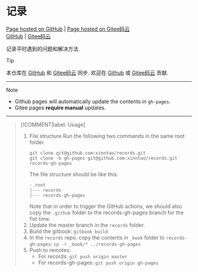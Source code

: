 # 记录

[Page hosted on GitHub](https://xinntao.github.io/records/) | [Page hosted on Gitee码云](https://xinntao.gitee.io/records/) <br>
[GitHub](https://github.com/xinntao/records) | [Gitee码云](https://gitee.com/xinntao/records)

记录平时遇到的问题和解决方法.

> [!TIP]
> 本仓库在 [GitHub](https://github.com/xinntao/records) 和 [Gitee码云](https://gitee.com/xinntao/records) 同步. 欢迎在 [Github](https://github.com/xinntao/records) 或 [Gitee码云](https://gitee.com/xinntao/records) 贡献.

---

> [!NOTE]
> - Github pages will automatically update the contents in `gh-pages`.
> - Gitee pages **require manual** updates.

---

> [!COMMENT|label: Usage]
> 1. File structure
> Run the following two commands in the same root folder.
>     ```
>     git clone git@github.com:xinntao/records.git
>     git clone -b gh-pages git@github.com:xinntao/records.git records-gh-pages
>     ```
>     The file structure should be like this:
>     ```
>     - root
>     |--- records
>     |--- records-gh-pages
>     ```
>     Note that in order to trigger the GitHub actions, we should also copy the `.github` folder to the records-gh-pages branch for the fist time.
> 1. Update the master branch in the `records` folder.
> 1. Build the gitbook: `gitbook build`
> 1. In the `records` repo, copy the contents in `_book` folder to `records-gh-pages`: `cp -r _book/* ../records-gh-pages`
> 1. Push to remotes:
>     - For records: `git push origin master`
>     - For records-gh-pages: `git push origin gh-pages`